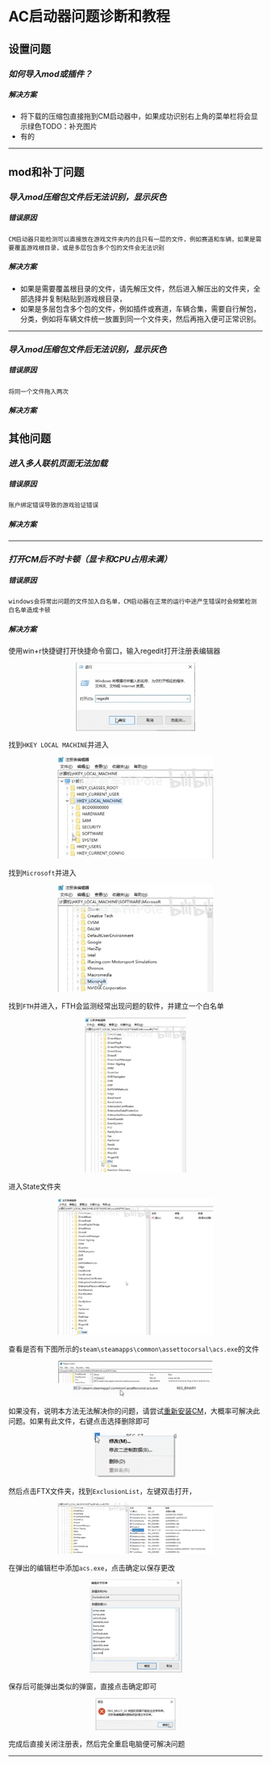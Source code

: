 # AC启动器问题诊断和教程

## 设置问题

### *如何导入mod或插件？*

##### 解决方案

- 将下载的压缩包直接拖到CM启动器中，如果成功识别右上角的菜单栏将会显示绿色TODO：补充图片
- 有的

------

## mod和补丁问题

### *导入mod压缩包文件后无法识别，显示灰色*

##### 错误原因

`CM启动器只能检测可以直接放在游戏文件夹内的且只有一层的文件，例如赛道和车辆，如果是需要覆盖游戏根目录，或是多层包含多个包的文件会无法识别`

##### 解决方案

- 如果是需要覆盖根目录的文件，请先解压文件，然后进入解压出的文件夹，全部选择并复制粘贴到游戏根目录，
- 如果是多层包含多个包的文件，例如插件或赛道，车辆合集，需要自行解包，分类，例如将车辆文件统一放置到同一个文件夹，然后再拖入便可正常识别。

------

### *导入mod压缩包文件后无法识别，显示灰色*

##### 错误原因

`将同一个文件拖入两次`

##### 解决方案

## 其他问题

### *进入多人联机页面无法加载*

##### 错误原因

`账户绑定错误导致的游戏验证错误`

##### 解决方案

------

### *打开CM后不时卡顿（显卡和CPU占用未满）*

##### 错误原因

`windows会将常出问题的文件加入白名单，CM启动器在正常的运行中途产生错误时会频繁检测白名单造成卡顿`

##### 解决方案

使用win+r快捷键打开快捷命令窗口，输入regedit打开注册表编辑器
<div align=center> <img src="../imgs/cm/regedit_cm_01.png" alt="regedit_cm_01" align=center; style="zoom:30%;" /> </div>

找到`HKEY LOCAL MACHINE`并进入

<div align=center> <img src="../imgs/cm/regedit_cm_02.png" alt="regedit_cm_02" align=center; style="zoom:30%;" /> </div>

找到`Microsoft`并进入

<div align=center> <img src="../imgs/cm/regedit_cm_03.png" alt="regedit_cm_03" align=center; style="zoom:30%;" /> </div>

找到`FTH`并进入，FTH会监测经常出现问题的软件，并建立一个白名单

<div align=center> <img src="../imgs/cm/regedit_cm_04.png" alt="regedit_cm_04" align=center; style="zoom:30%;" /> </div>

进入State文件夹

<div align=center> <img src="../imgs/cm/regedit_cm_05.png" alt="regedit_cm_05" align=center; style="zoom:30%;" /> </div>

查看是否有下图所示的`steam\steamapps\common\assettocorsal\acs.exe`的文件

<div align=center> <img src="../imgs/cm/regedit_cm_06.png" alt="regedit_cm_06" align=center; style="zoom:30%;" /> </div>

<div align=center> <img src="../imgs/cm/regedit_cm_07.png" alt="regedit_cm_07" align=center; style="zoom:30%;" /> </div>

如果没有，说明本方法无法解决你的问题，请尝试[重新安装CM]()，大概率可解决此问题。如果有此文件，右键点击选择删除即可

<div align=center> <img src="../imgs/cm/regedit_cm_08.png" alt="regedit_cm_08" align=center; style="zoom:30%;" /> </div>

然后点击FTX文件夹，找到`ExclusionList`，左键双击打开，

<div align=center> <img src="../imgs/cm/regedit_cm_09.png" alt="regedit_cm_09" align=center; style="zoom:30%;" /> </div>

在弹出的编辑栏中添加`acs.exe`，点击确定以保存更改

<div align=center> <img src="../imgs/cm/regedit_cm_10.png" alt="regedit_cm_10" align=center; style="zoom:30%;" /> </div>

保存后可能弹出类似的弹窗，直接点击确定即可

<div align=center> <img src="../imgs/cm/regedit_cm_11.png" alt="regedit_cm_11" align=center; style="zoom:30%;" /> </div>

完成后直接关闭注册表，然后完全重启电脑便可解决问题

------
